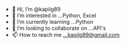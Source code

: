 - 👋 Hi, I’m @kapilg89
- 👀 I’m interested in ...Python, Excel
- 🌱 I’m currently learning ...Python
- 💞️ I’m looking to collaborate on ...API's
- 📫 How to reach me ...kapilg89@gmail.com

<!---
kapilg89/kapilg89 is a ✨ special ✨ repository because its `README.md` (this file) appears on your GitHub profile.
You can click the Preview link to take a look at your changes.
--->
